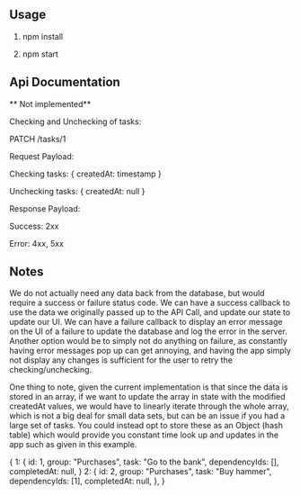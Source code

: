 ## Usage

1. npm install

2. npm start

## Api Documentation

** Not implemented** 


Checking and Unchecking of tasks:

PATCH /tasks/1

Request Payload:

Checking tasks: 
	{
		createdAt: timestamp
	}

Unchecking tasks:
	{
		createdAt: null
	}

Response Payload:

Success: 2xx

Error: 4xx, 5xx

## Notes

We do not actually need any data back from the database, but would require a success or
failure status code. We can have a success callback to use the data we originally passed
up to the API Call, and update our state to update our UI. We can have a failure callback
to display an error message on the UI of a failure to update the database and log the 
error in the server. Another option would be to simply not do anything on failure, as
constantly having error messages pop up can get annoying, and having the app simply
not display any changes is sufficient for the user to retry the checking/unchecking.

One thing to note, given the current implementation is that since the data is stored in
an array, if we want to update the array in state with the modified createdAt values, we would have
to linearly iterate through the whole array, which is not a big deal for small data sets,
but can be an issue if you had a large set of tasks. You could instead opt to store these
as an Object (hash table) which would provide you constant time look up and updates in the
app such as given in this example.

{
	1: 	{
				id: 1,
				group: "Purchases",
				task: "Go to the bank",
    		dependencyIds: [],
				completedAt: null,
			}
	2: 	{
    		id: 2,
    		group: "Purchases",
    		task: "Buy hammer",
    		dependencyIds: [1],
    		completedAt: null,
  		},
}
